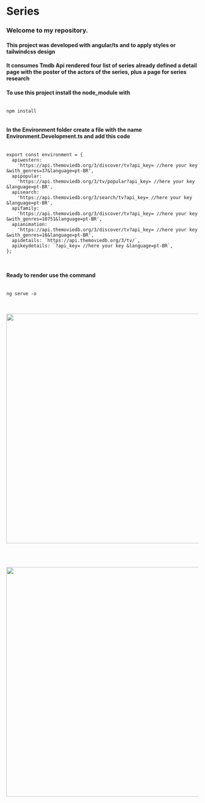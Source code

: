 # Series
<h3> Welcome to my repository.</h3>
<h4>This project was developed with angular/ts and to apply styles or tailwindcss design</h4>
<h4>It consumes Tmdb Api rendered four list of series already defined a detail page with the poster of the actors of the series, plus a page for series research</h4>
<h4>To use this project install the node_module with</h4>

````

npm install


````

<h4>In the Environment folder create a file with the name Environment.Development.ts and add this code</h4>


````

export const environment = {
  apiwestern:
    'https://api.themoviedb.org/3/discover/tv?api_key= //here your key &with_genres=37&language=pt-BR',
  apipopular:
    'https://api.themoviedb.org/3/tv/popular?api_key= //here your key  &language=pt-BR',
  apisearch:
    'https://api.themoviedb.org/3/search/tv?api_key= //here your key &language=pt-BR',
  apifamily:
    'https://api.themoviedb.org/3/discover/tv?api_key= //here your key &with_genres=10751&language=pt-BR',
  apianimation:
    'https://api.themoviedb.org/3/discover/tv?api_key= //here your key &with_genres=16&language=pt-BR',
  apidetails: `https://api.themoviedb.org/3/tv/`,
  apikeydetails: `?api_key= //here your key &language=pt-BR`,
};



````

<h4>Ready to render use the command</h4>

````

ng serve -o


````
<br>



<img align="center" alto="Caio-traler"  height="600"  width="1280" src="https://github.com/Caio-Vieira/tvseries-angular.ts/assets/129814574/e9e72587-e37e-4ba5-a45a-f960095fc359">

<br></br>

<img align="center" alto="Caio-traler"  height="600"  width="1280" src="https://github.com/Caio-Vieira/tvseries-angular.ts/assets/129814574/df62d0ba-5f24-47a3-a378-8fe5883ab036">


